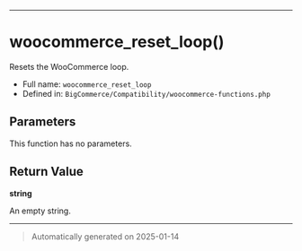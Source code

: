 ***

# woocommerce_reset_loop()

Resets the WooCommerce loop.




* Full name: `woocommerce_reset_loop`
* Defined in: `BigCommerce/Compatibility/woocommerce-functions.php`

## Parameters

This function has no parameters.

## Return Value

**string**

An empty string.

***
> Automatically generated on 2025-01-14
